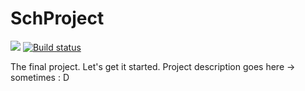 # SchProject

<a href="https://zenhub.com"><img src="https://raw.githubusercontent.com/ZenHubIO/support/master/zenhub-badge.png"></a>
[![Build status](https://ci.appveyor.com/api/projects/status/sv51yamhc4o0k1me?svg=true)](https://ci.appveyor.com/project/TheDancs/schproject)

The final project. Let's get it started.
Project description goes here -> sometimes : D
